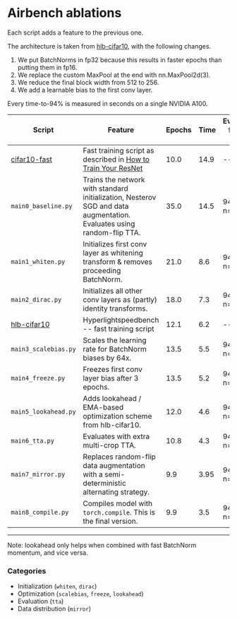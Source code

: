 # Airbench ablations

Each script adds a feature to the previous one.

The architecture is taken from [hlb-cifar10](https://github.com/tysam-code/hlb-CIFAR10), with the following changes.
1. We put BatchNorms in fp32 because this results in faster epochs than putting them in fp16.
2. We replace the custom MaxPool at the end with nn.MaxPool2d(3).
3. We reduce the final block width from 512 to 256.
4. We add a learnable bias to the first conv layer.

Every time-to-94% is measured in seconds on a single NVIDIA A100.

| Script | Feature | Epochs | Time | Evidence for >= 94% |
| - | - | - | - | - |
| [cifar10-fast](https://github.com/davidcpage/cifar10-fast) | Fast training script as described in [How to Train Your ResNet](https://myrtle.ai/learn/how-to-train-your-resnet/) | 10.0 | 14.9 | -- |
| `main0_baseline.py` | Trains the network with standard initialization, Nesterov SGD and data augmentation. Evaluates using random-flip TTA. | 35.0 | 14.5 | 94.06 in n=25 |
| `main1_whiten.py` | Initializes first conv layer as whitening transform & removes proceeding BatchNorm. | 21.0 | 8.6 | 94.00 in n=200 |
| `main2_dirac.py` | Initializes all other conv layers as (partly) identity transforms. | 18.0 | 7.3 | 94.01 in n=200 |
| [hlb-cifar10](https://github.com/tysam-code/hlb-CIFAR10) | Hyperlightspeedbench -- fast training script | 12.1 | 6.2 | -- |
| `main3_scalebias.py` | Scales the learning rate for BatchNorm biases by 64x. | 13.5 | 5.5 | 94.01 in n=200 |
| `main4_freeze.py` | Freezes first conv layer bias after 3 epochs. | 13.5 | 5.2 | 94.03 in n=500 |
| `main5_lookahead.py` | Adds lookahead / EMA-based optimization scheme from hlb-cifar10. | 12.0 | 4.6 | 94.02 in n=200 |
| `main6_tta.py` | Evaluates with extra multi-crop TTA. | 10.8 | 4.3 | 94.02 in n=200 |
| `main7_mirror.py` | Replaces random-flip data augmentation with a semi-deterministic alternating strategy. | 9.9 | 3.95 | 94.02 in n=700 |
| `main8_compile.py` | Compiles model with `torch.compile`. This is the final version. | 9.9 | 3.5 | 94.02 in n=700 |

---
Note: lookahead only helps when combined with fast BatchNorm momentum, and vice versa.

### Categories
* Initialization (`whiten`, `dirac`)
* Optimization (`scalebias`, `freeze`, `lookahead`)
* Evaluation (`tta`)
* Data distribution (`mirror`)

